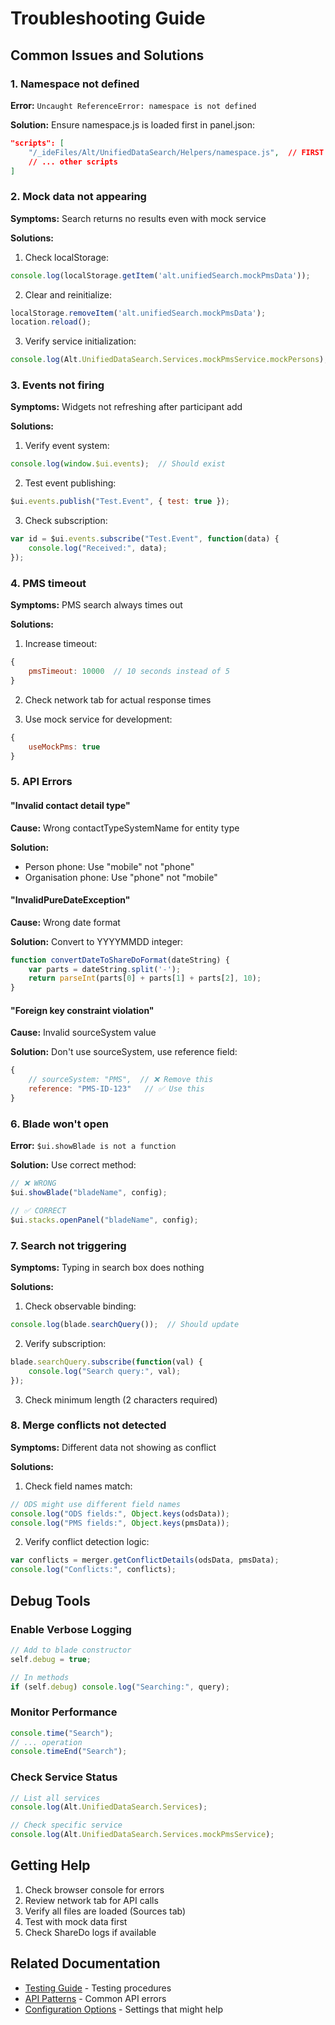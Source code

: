 # Troubleshooting Guide

## Common Issues and Solutions

### 1. Namespace not defined

**Error:** `Uncaught ReferenceError: namespace is not defined`

**Solution:** Ensure namespace.js is loaded first in panel.json:
```json
"scripts": [
    "/_ideFiles/Alt/UnifiedDataSearch/Helpers/namespace.js",  // FIRST!
    // ... other scripts
]
```

### 2. Mock data not appearing

**Symptoms:** Search returns no results even with mock service

**Solutions:**
1. Check localStorage:
```javascript
console.log(localStorage.getItem('alt.unifiedSearch.mockPmsData'));
```

2. Clear and reinitialize:
```javascript
localStorage.removeItem('alt.unifiedSearch.mockPmsData');
location.reload();
```

3. Verify service initialization:
```javascript
console.log(Alt.UnifiedDataSearch.Services.mockPmsService.mockPersons);
```

### 3. Events not firing

**Symptoms:** Widgets not refreshing after participant add

**Solutions:**
1. Verify event system:
```javascript
console.log(window.$ui.events);  // Should exist
```

2. Test event publishing:
```javascript
$ui.events.publish("Test.Event", { test: true });
```

3. Check subscription:
```javascript
var id = $ui.events.subscribe("Test.Event", function(data) {
    console.log("Received:", data);
});
```

### 4. PMS timeout

**Symptoms:** PMS search always times out

**Solutions:**
1. Increase timeout:
```javascript
{
    pmsTimeout: 10000  // 10 seconds instead of 5
}
```

2. Check network tab for actual response times

3. Use mock service for development:
```javascript
{
    useMockPms: true
}
```

### 5. API Errors

#### "Invalid contact detail type"
**Cause:** Wrong contactTypeSystemName for entity type

**Solution:**
- Person phone: Use "mobile" not "phone"
- Organisation phone: Use "phone" not "mobile"

#### "InvalidPureDateException"
**Cause:** Wrong date format

**Solution:** Convert to YYYYMMDD integer:
```javascript
function convertDateToShareDoFormat(dateString) {
    var parts = dateString.split('-');
    return parseInt(parts[0] + parts[1] + parts[2], 10);
}
```

#### "Foreign key constraint violation"
**Cause:** Invalid sourceSystem value

**Solution:** Don't use sourceSystem, use reference field:
```javascript
{
    // sourceSystem: "PMS",  // ❌ Remove this
    reference: "PMS-ID-123"   // ✅ Use this
}
```

### 6. Blade won't open

**Error:** `$ui.showBlade is not a function`

**Solution:** Use correct method:
```javascript
// ❌ WRONG
$ui.showBlade("bladeName", config);

// ✅ CORRECT
$ui.stacks.openPanel("bladeName", config);
```

### 7. Search not triggering

**Symptoms:** Typing in search box does nothing

**Solutions:**
1. Check observable binding:
```javascript
console.log(blade.searchQuery());  // Should update
```

2. Verify subscription:
```javascript
blade.searchQuery.subscribe(function(val) {
    console.log("Search query:", val);
});
```

3. Check minimum length (2 characters required)

### 8. Merge conflicts not detected

**Symptoms:** Different data not showing as conflict

**Solutions:**
1. Check field names match:
```javascript
// ODS might use different field names
console.log("ODS fields:", Object.keys(odsData));
console.log("PMS fields:", Object.keys(pmsData));
```

2. Verify conflict detection logic:
```javascript
var conflicts = merger.getConflictDetails(odsData, pmsData);
console.log("Conflicts:", conflicts);
```

## Debug Tools

### Enable Verbose Logging
```javascript
// Add to blade constructor
self.debug = true;

// In methods
if (self.debug) console.log("Searching:", query);
```

### Monitor Performance
```javascript
console.time("Search");
// ... operation
console.timeEnd("Search");
```

### Check Service Status
```javascript
// List all services
console.log(Alt.UnifiedDataSearch.Services);

// Check specific service
console.log(Alt.UnifiedDataSearch.Services.mockPmsService);
```

## Getting Help

1. Check browser console for errors
2. Review network tab for API calls
3. Verify all files are loaded (Sources tab)
4. Test with mock data first
5. Check ShareDo logs if available

## Related Documentation
- [Testing Guide](13-testing.md) - Testing procedures
- [API Patterns](03-api-patterns.md) - Common API errors
- [Configuration Options](15-configuration.md) - Settings that might help